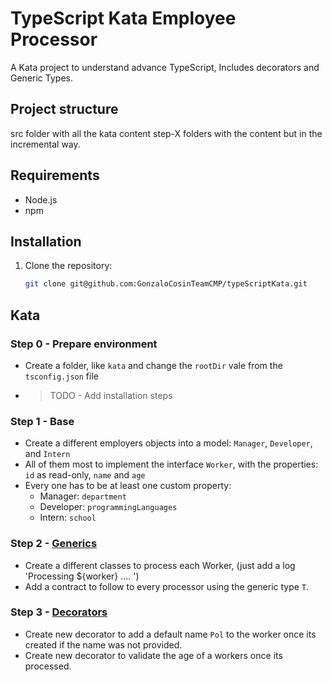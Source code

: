 # TypeScript Kata Employee Processor

A Kata project to understand advance TypeScript, 
Includes decorators and Generic Types.

## Project structure
src folder with all the kata content
step-X folders with the content but in the incremental way.


## Requirements

- Node.js
- npm

## Installation

1. Clone the repository:
   ```sh
   git clone git@github.com:GonzaloCosinTeamCMP/typeScriptKata.git
   ```

## Kata
### Step 0 - Prepare environment
- Create a folder, like `kata` and change the `rootDir` vale from the `tsconfig.json` file
- >TODO - Add installation steps
### Step 1 - Base
- Create a different employers objects into a model: `Manager`, `Developer`, and `Intern`
- All of them most to implement the interface `Worker`, with the properties: `id` as read-only, `name` and `age`
- Every one has to be at least one custom property:
  - Manager: `department`
  - Developer: `programmingLanguages` 
  - Intern: `school`

### Step 2 - [Generics](https://www.youtube.com/watch?v=EcCTIExsqmI)
- Create a different classes to process each Worker, (just add a log 'Processing ${worker} .... ')
- Add a contract to follow to every processor using the generic type `T`.

### Step 3 - [Decorators](https://youtu.be/O6A-u_FoEX8?t=6)
- Create new decorator to add a default name `Pol` to the worker once its created if the name was not provided.
- Create new decorator to validate the age of a workers once its processed.
   
